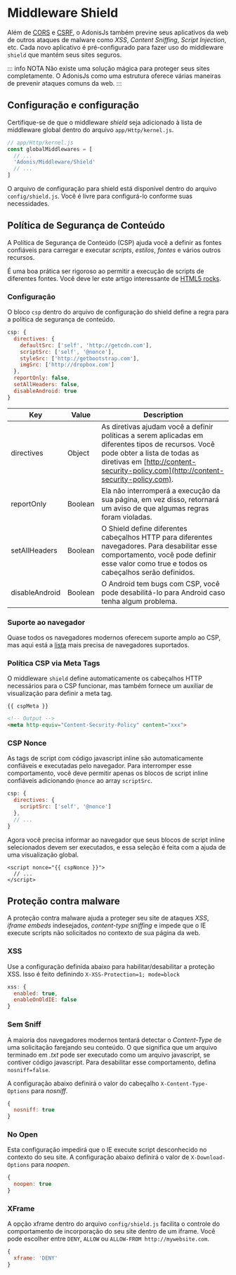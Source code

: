 # Middleware Shield

Além de [CORS](/docs/09-security/02-cors.md) e [CSRF](/docs/09-security/03-csrf-protection.md), o AdonisJs também previne seus aplicativos da web de outros ataques de malware como *XSS*, *Content Sniffing*, *Script Injection*, etc. Cada novo aplicativo é pré-configurado para fazer uso do middleware `shield` que mantém seus sites seguros.

::: info NOTA
Não existe uma solução mágica para proteger seus sites completamente. O AdonisJs como uma estrutura oferece várias maneiras de prevenir ataques comuns da web.
:::

## Configuração e configuração
Certifique-se de que o middleware *shield* seja adicionado à lista de middleware global dentro do arquivo `app/Http/kernel.js`.

```js
// app/Http/kernel.js
const globalMiddlewares = [
  // ...
  'Adonis/Middleware/Shield'
  // ...
]
```

O arquivo de configuração para shield está disponível dentro do arquivo `config/shield.js`. Você é livre para configurá-lo conforme suas necessidades.

## Política de Segurança de Conteúdo
A Política de Segurança de Conteúdo (CSP) ajuda você a definir as fontes confiáveis ​​para carregar e executar *scripts*, *estilos*, *fontes* e vários outros recursos.

É uma boa prática ser rigoroso ao permitir a execução de scripts de diferentes fontes. Você deve ler este artigo interessante de [HTML5 rocks](http://www.html5rocks.com/en/tutorials/security/content-security-policy).

### Configuração
O bloco `csp` dentro do arquivo de configuração do shield define a regra para a política de segurança de conteúdo.

```js
csp: {
  directives: {
    defaultSrc: ['self', 'http://getcdn.com'],
    scriptSrc: ['self', '@nonce'],
    styleSrc: ['http://getbootstrap.com'],
    imgSrc: ['http://dropbox.com']
  },
  reportOnly: false,
  setAllHeaders: false,
  disableAndroid: true
}
```

| Key             | Value   | Description |
|-----------------|---------|-------------|
| directives      | Object  | As diretivas ajudam você a definir políticas a serem aplicadas em diferentes tipos de recursos. Você pode obter a lista de todas as diretivas em [http://content-security-policy.com](http://content-security-policy.com).  |
| reportOnly      | Boolean | Ela não interromperá a execução da sua página, em vez disso, retornará um aviso de que algumas regras foram violadas.  |
| setAllHeaders   | Boolean | O Shield define diferentes cabeçalhos HTTP para diferentes navegadores. Para desabilitar esse comportamento, você pode definir esse valor como true e todos os cabeçalhos serão definidos.  |
| disableAndroid  | Boolean | O Android tem bugs com CSP, você pode desabilitá-lo para Android caso tenha algum problema.  |

### Suporte ao navegador
Quase todos os navegadores modernos oferecem suporte amplo ao CSP, mas aqui está a [lista](http://caniuse.com/#feat=contentsecuritypolicy) mais precisa de navegadores suportados.

### Política CSP via Meta Tags
O middleware `shield` define automaticamente os cabeçalhos HTTP necessários para o CSP funcionar, mas também fornece um auxiliar de visualização para definir a meta tag.

```twig
{{ cspMeta }}
```

```html
<!-- Output -->
<meta http-equiv="Content-Security-Policy" content="xxx">
```

### CSP Nonce
As tags de script com código javascript inline são automaticamente confiáveis ​​e executadas pelo navegador. Para interromper esse comportamento, você deve permitir apenas os blocos de script inline confiáveis ​​adicionando `@nonce` ao array `scriptSrc`.

```js
csp: {
  directives: {
    scriptSrc: ['self', '@nonce']
  },
  // ...
}
```

Agora você precisa informar ao navegador que seus blocos de script inline selecionados devem ser executados, e essa seleção é feita com a ajuda de uma visualização global.

```twig
<script nonce="{{ cspNonce }}">
  // ...
</script>
```

## Proteção contra malware
A proteção contra malware ajuda a proteger seu site de ataques *XSS*, *iframe embeds* indesejados, *content-type sniffing* e impede que o IE execute scripts não solicitados no contexto de sua página da web.

### XSS
Use a configuração definida abaixo para habilitar/desabilitar a proteção XSS. Isso é feito definindo `X-XSS-Protection=1; mode=block`

```js
xss: {
  enabled: true,
  enableOnOldIE: false
}
```

### Sem Sniff
A maioria dos navegadores modernos tentará detectar o *Content-Type* de uma solicitação farejando seu conteúdo. O que significa que um arquivo terminado em *.txt* pode ser executado como um arquivo javascript, se contiver código javascript. Para desabilitar esse comportamento, defina `nosniff=false`.

A configuração abaixo definirá o valor do cabeçalho `X-Content-Type-Options` para *nosniff*.

```js
{
  nosniff: true
}
```

### No Open
Esta configuração impedirá que o IE execute script desconhecido no contexto do seu site. A configuração abaixo definirá o valor de `X-Download-Options` para *noopen*.

```js
{
  noopen: true
}
```

### XFrame
A opção xframe dentro do arquivo `config/shield.js` facilita o controle do comportamento de incorporação do seu site dentro de um iframe. Você pode escolher entre `DENY`, `ALLOW` ou `ALLOW-FROM http://mywebsite.com`.

```js
{
  xframe: 'DENY'
}
```
